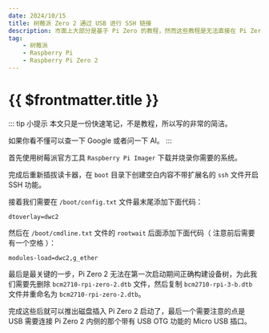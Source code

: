 ```yaml
---
date: 2024/10/15
title: 树莓派 Zero 2 通过 USB 进行 SSH 链接
description: 市面上大部分是基于 Pi Zero 的教程，然而这些教程是无法直接在 Pi Zero 2 上生效的，还需要一点额外的步骤。
tag:
    - 树莓派
    - Raspberry Pi
    - Raspberry Pi Zero 2
---
```


# {{ $frontmatter.title }}

::: tip 小提示
本文只是一份快速笔记，不是教程，所以写的非常的简洁。

如果你看不懂可以查一下 Google 或者问一下 AI。
:::

首先使用树莓派官方工具 ``Raspberry Pi Imager`` 下载并烧录你需要的系统。

完成后重新插拔读卡器，在 ``boot`` 目录下创建空白内容不带扩展名的 ``ssh`` 文件开启 SSH 功能。

接着我们需要在 ``/boot/config.txt`` 文件最末尾添加下面代码：

``` shell
dtoverlay=dwc2
```

然后在 ``/boot/cmdline.txt`` 文件的 ``rootwait`` 后面添加下面代码（ 注意前后需要有一个空格 ）：

``` shell
modules-load=dwc2,g_ether
```

最后是最关键的一步，Pi Zero 2 无法在第一次启动期间正确构建设备树，为此我们需要先删除 ``bcm2710-rpi-zero-2.dtb`` 文件，然后复制 ``bcm2710-rpi-3-b.dtb`` 文件并重命名为 ``bcm2710-rpi-zero-2.dtb``。

完成这些后就可以推出磁盘插入 Pi Zero 2 启动了，最后一个需要注意的点是 USB 需要连接 Pi Zero 2 内侧的那个带有 USB OTG 功能的 Micro USB 插口。
